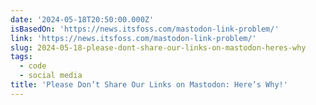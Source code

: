 ```yaml
---
date: '2024-05-18T20:50:00.000Z'
isBasedOn: 'https://news.itsfoss.com/mastodon-link-problem/'
link: 'https://news.itsfoss.com/mastodon-link-problem/'
slug: 2024-05-18-please-dont-share-our-links-on-mastodon-heres-why
tags:
  - code
  - social media
title: 'Please Don’t Share Our Links on Mastodon: Here’s Why!'
---
```

 
